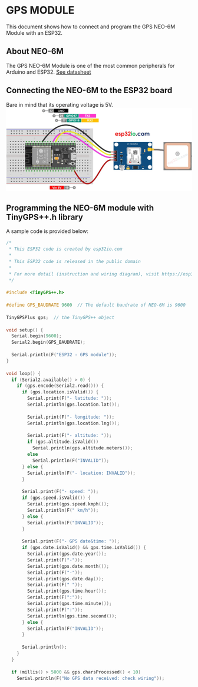 # GPS MODULE
This document shows how to connect and program the GPS NEO-6M Module with an ESP32. 
## About NEO-6M
The GPS NEO-6M Module is one of the most common peripherals for Arduino and ESP32. 
[See datasheet](https://content.u-blox.com/sites/default/files/products/documents/NEO-6_DataSheet_%28GPS.G6-HW-09005%29.pdf)

## Connecting the NEO-6M to the ESP32 board
Bare in mind that its operating voltage is 5V. 
![GPS Module Wiring](https://github.com/albacorreal/infind/blob/main/multimedia/gpsneo6m_wiring.jpg)
## Programming the NEO-6M module with TinyGPS++.h library
A sample code is provided below: 
~~~c++
/*
 * This ESP32 code is created by esp32io.com
 *
 * This ESP32 code is released in the public domain
 *
 * For more detail (instruction and wiring diagram), visit https://esp32io.com/tutorials/esp32-gps
 */

#include <TinyGPS++.h>

#define GPS_BAUDRATE 9600  // The default baudrate of NEO-6M is 9600

TinyGPSPlus gps;  // the TinyGPS++ object

void setup() {
  Serial.begin(9600);
  Serial2.begin(GPS_BAUDRATE);

  Serial.println(F("ESP32 - GPS module"));
}

void loop() {
  if (Serial2.available() > 0) {
    if (gps.encode(Serial2.read())) {
      if (gps.location.isValid()) {
        Serial.print(F("- latitude: "));
        Serial.println(gps.location.lat());

        Serial.print(F("- longitude: "));
        Serial.println(gps.location.lng());

        Serial.print(F("- altitude: "));
        if (gps.altitude.isValid())
          Serial.println(gps.altitude.meters());
        else
          Serial.println(F("INVALID"));
      } else {
        Serial.println(F("- location: INVALID"));
      }

      Serial.print(F("- speed: "));
      if (gps.speed.isValid()) {
        Serial.print(gps.speed.kmph());
        Serial.println(F(" km/h"));
      } else {
        Serial.println(F("INVALID"));
      }

      Serial.print(F("- GPS date&time: "));
      if (gps.date.isValid() && gps.time.isValid()) {
        Serial.print(gps.date.year());
        Serial.print(F("-"));
        Serial.print(gps.date.month());
        Serial.print(F("-"));
        Serial.print(gps.date.day());
        Serial.print(F(" "));
        Serial.print(gps.time.hour());
        Serial.print(F(":"));
        Serial.print(gps.time.minute());
        Serial.print(F(":"));
        Serial.println(gps.time.second());
      } else {
        Serial.println(F("INVALID"));
      }

      Serial.println();
    }
  }

  if (millis() > 5000 && gps.charsProcessed() < 10)
    Serial.println(F("No GPS data received: check wiring"));
~~~
